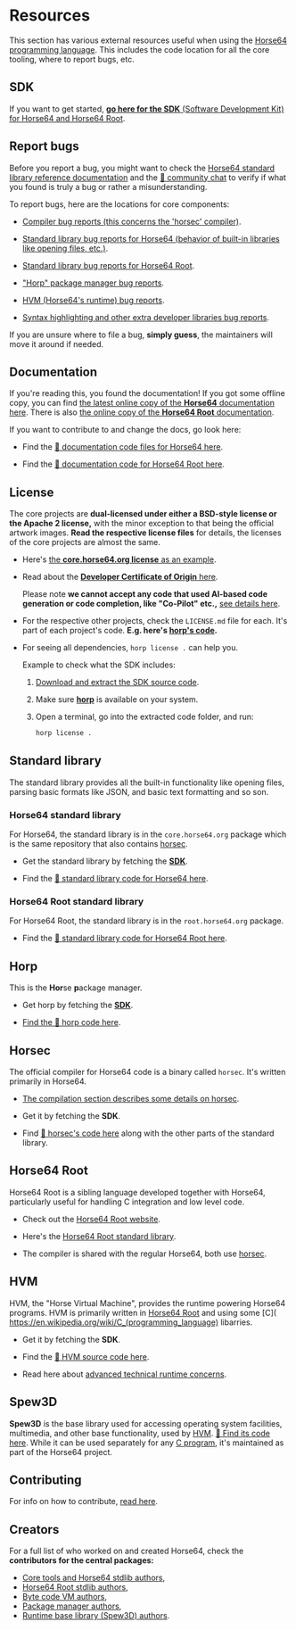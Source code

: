 
<!-- For license of this file, see LICENSE.md in the base dir. -->

Resources
=========

This section has various external resources useful when using the
[Horse64 programming language](https://horse64.org). This
includes the code location for all the core tooling, where
to report bugs, etc.


SDK
---

If you want to get started, [**go here for
the SDK** (Software Development Kit) for Horse64 and
Horse64 Root](https://horse64.org/get).


Report bugs
-----------

Before you report a bug, you might want to check the
[Horse64 standard library reference documentation](
./docs/FIXME)
and the [💬 community chat](https://horse64.org/chat)
to verify if what you found is truly a bug or rather
a misunderstanding.

To report bugs, here are the locations for core components:

- [Compiler bug reports (this concerns the 'horsec' compiler)](
  https://codeberg.org/Horse64/core.horse64.org/issues).

- [Standard library bug reports for Horse64 (behavior
  of built-in libraries like opening files, etc.)](
  https://codeberg.org/Horse64/core.horse64.org/issues).

- [Standard library bug reports for Horse64 Root](
  https://codeberg.org/Horse64/root.horse64.org/issues
  ).

- ["Horp" package manager bug reports](
  https://codeberg.org/Horse64/horp.horse64.org/issues).

- [HVM (Horse64's runtime) bug reports](
  https://codeberg.org/Horse64/hvm.horse64.org/issues).

- [Syntax highlighting and other extra developer
  libraries bug reports](
  https://codeberg.org/Horse64/devtools.horse64.org/issues).

If you are unsure where to file a bug, **simply guess**,
the maintainers will move it around if needed.


Documentation
-------------

If you're reading this, you found the documentation! If you got
some offline copy, you can find [the latest online copy of the
**Horse64** documentation here](https://horse64.org/docs/Welcome).
There is also [the online copy of the **Horse64 Root**
documentation](https://root.horse64.org/docs/Introduction).

If you want to contribute to and change the docs, go look here:

- Find the [🧬 documentation code files for Horse64 here](
  https://codeberg.org/Horse64/core.horse64.org/src/branch/main/docs).

- Find the [🧬 documentation code for Horse64 Root here](
  https://codeberg.org/Horse64/root.horse64.org/src/branch/main/docs).


License
-------

The core projects are **dual-licensed under either a
BSD-style license or the Apache 2 license,** with the minor
exception to that being the official artwork images. **Read
the respective license files** for details, the licenses
of the core projects are almost the same.

- Here's [the **core.horse64.org license** as an example](
  https://codeberg.org/Horse64/core.horse64.org/src/branch/main/LICENSE.md).

- Read about the [**Developer Certificate of Origin** here](
  https://codeberg.org/Horse64/core.horse64.org/src/branch/main/LICENSE.md#contributions).

  Please note **we cannot accept any code that used AI-based
  code generation or code completion, like "Co-Pilot" etc.,**
  [see details here](
  /docs/How%20to%20Contribute.md#why-ai-contributions-are-not-allowed).

- For the respective other projects, check the
  `LICENSE.md` file for each. It's part of each
  project's code. **E.g. here's [horp's code](
  #horp).**

- For seeing all dependencies, `horp license .` can help you.

  Example to check what the SDK includes:

  1. [Download and extract the SDK source code](
     https://codeberg.org/Horse64/helpers-for-sdk-download.horse64.org/archive/main.zip).

  2. Make sure [**horp**](#horp) is available on your system.

  3. Open a terminal, go into the extracted code folder, and run:

     ```bash
     horp license .
     ```


Standard library
----------------

The standard library provides all the built-in functionality
like opening files, parsing basic formats like JSON, and
basic text formatting and so son.

### Horse64 standard library

For Horse64, the standard library is in the `core.horse64.org`
package which is the same repository that also contains
[horsec](#Horsec).

- Get the standard library by fetching the [**SDK**](#sdk).

- Find the [🧬 standard library code for Horse64 here](
  https://codeberg.org/Horse64/core.horse64.org/src/branch/main/src).

### Horse64 Root standard library

For Horse64 Root, the standard library is in the `root.horse64.org`
package.

- Find the [🧬 standard library code for Horse64 Root here](
  https://codeberg.org/Horse64/root.horse64.org/src/branch/main/src).


Horp
----

This is the **Hor**se **p**ackage manager.

- Get horp by fetching the [**SDK**](#sdk).

- [Find the 🧬 horp code here](
  https://codeberg.org/Horse64/horp.horse64.org/).


Horsec
------

The official compiler for Horse64 code is a binary called `horsec`.
It's written primarily in Horse64.

- [The compilation section describes some details on horsec](
  /docs/Compilation.md).

- Get it by fetching the **SDK**.

- Find [🧬 horsec's code here](
  https://codeberg.org/Horse64/core.horse64.org/src/branch/main/src/compiler/)
  along with the other parts of the standard library.


Horse64 Root
------------

Horse64 Root is a sibling language developed together with Horse64,
particularly useful for handling C integration and low level code.

- Check out the [Horse64 Root website](https://root.horse64.org).

- Here's the [Horse64 Root standard library](
  https://codeberg.org/Horse64/root.horse64.org).

- The compiler is shared with the regular Horse64, both
  use [horsec](#horsec).


HVM
---

HVM, the "Horse Virtual Machine", provides the
runtime powering Horse64 programs.
HVM is primarily written in [Horse64 Root](#horse64-root) and
using some [C](
https://en.wikipedia.org/wiki/C_(programming_language)
libarries.

- Get it by fetching the **SDK**.

- Find the [🧬 HVM source code here](
  https://codeberg.org/Horse64/hvm.horse64.org/src/branch/main/src/
  ).

- Read here about [advanced technical runtime concerns](
  /docs/Runtime%20Concerns.md).


Spew3D
------

**Spew3D** is the base library used for accessing operating system
facilities, multimedia, and other base functionality, used
by [HVM](#hvm). [🧬 Find its code here](
https://codeberg.org/Spew3D/Spew3D).
While it can be used separately for any [C program](
https://en.wikipedia.org/wiki/C_%28programming_language%29),
it's maintained as part of the Horse64 project.


Contributing
------------

For info on how to contribute, [read here](
/docs/How%20to%20Contribute.md).


Creators
--------

For a full list of who worked on and created Horse64,
check the **contributors for the central packages:**

- [Core tools and Horse64 stdlib authors](
  https://codeberg.org/Horse64/core.horse64.org/src/branch/main/AUTHORS.md),
- [Horse64 Root stdlib authors](
  https://codeberg.org/Horse64/root.horse64.org/src/branch/main/AUTHORS.md),
- [Byte code VM authors](
  https://codeberg.org/Horse64/hvm.horse64.org/src/branch/main/AUTHORS.md),
- [Package manager authors](
  https://codeberg.org/Horse64/horp.horse64.org/src/branch/main/AUTHORS.md),
- [Runtime base library (Spew3D) authors](
  https://codeberg.org/Spew3D/Spew3D/src/branch/main/AUTHORS.md).


